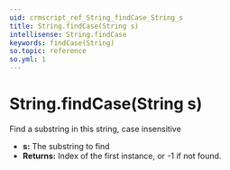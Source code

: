 ```yaml
---
uid: crmscript_ref_String_findCase_String_s
title: String.findCase(String s)
intellisense: String.findCase
keywords: findCase(String)
so.topic: reference
so.yml: 1
---
```


# String.findCase(String s)

Find a substring in this string, case insensitive

* **s:** The substring to find
* **Returns:** Index of the first instance, or -1 if not found.
